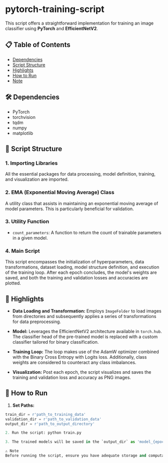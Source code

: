 # pytorch-training-script

This script offers a straightforward implementation for training an image classifier using **PyTorch** and **EfficientNetV2**.

## 📋 Table of Contents
- [Dependencies](#dependencies)
- [Script Structure](#script-structure)
- [Highlights](#highlights)
- [How to Run](#how-to-run)
- [Note](#note)

## 🛠 Dependencies
- PyTorch
- torchvision
- tqdm
- numpy
- matplotlib

## 📖 Script Structure

### 1. **Importing Libraries**
All the essential packages for data processing, model definition, training, and visualization are imported.

### 2. **EMA (Exponential Moving Average) Class**
A utility class that assists in maintaining an exponential moving average of model parameters. This is particularly beneficial for validation.

### 3. **Utility Function**
- `count_parameters`: A function to return the count of trainable parameters in a given model.

### 4. **Main Script**
This script encompasses the initialization of hyperparameters, data transformations, dataset loading, model structure definition, and execution of the training loop. After each epoch concludes, the model's weights are saved, and both the training and validation losses and accuracies are plotted.

## 🌟 Highlights

- **Data Loading and Transformation:** Employs `ImageFolder` to load images from directories and subsequently applies a series of transformations for data preprocessing.

- **Model:** Leverages the EfficientNetV2 architecture available in `torch.hub`. The classifier head of the pre-trained model is replaced with a custom classifier tailored for binary classification.

- **Training Loop:** The loop makes use of the AdamW optimizer combined with the Binary Cross Entropy with Logits loss. Additionally, class weights are considered to counteract any class imbalances.

- **Visualization:** Post each epoch, the script visualizes and saves the training and validation loss and accuracy as PNG images.

## 🚀 How to Run

1. **Set Paths:**
```python
train_dir = r'path_to_training_data'
validation_dir = r'path_to_validation_data'
output_dir = r'path_to_output_directory'

2. Run the script: python train.py

3. The trained models will be saved in the `output_dir` as 'model_{epoch_number}.pt'. Additionally, training plots for each epoch will also be saved in the same directory.

⚠️ Note
Before running the script, ensure you have adequate storage and computational resources, especially if you're training on high-resolution images with a deep neural network like EfficientNetV2.